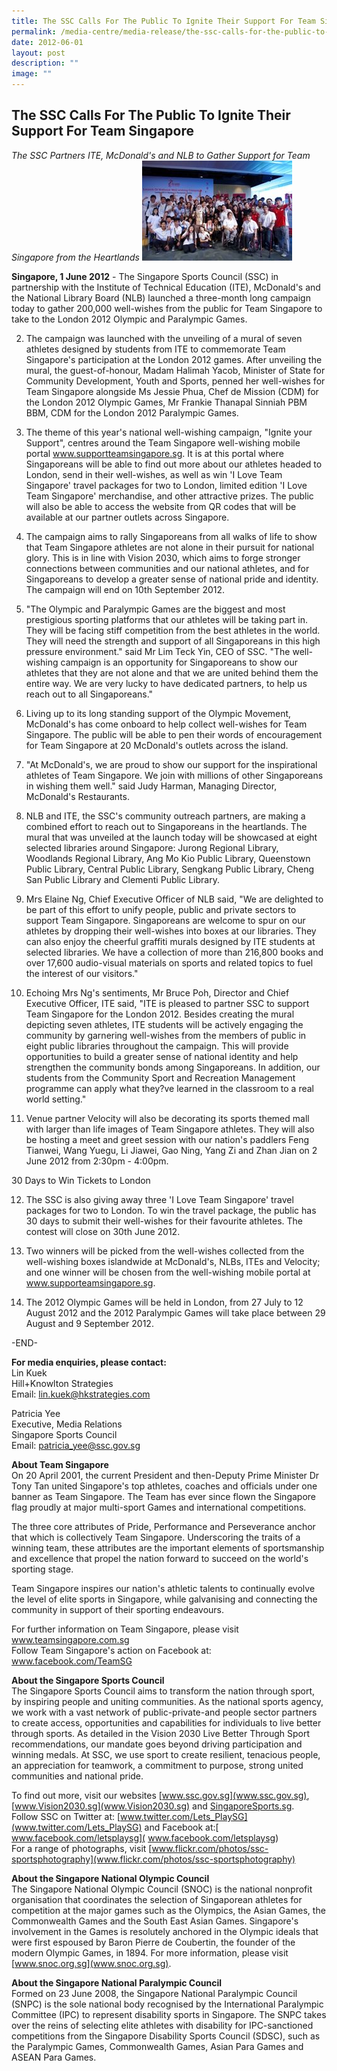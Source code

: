```yaml
---
title: The SSC Calls For The Public To Ignite Their Support For Team Singapore
permalink: /media-centre/media-release/the-ssc-calls-for-the-public-to-ignite-their-support-for-team-singapore/
date: 2012-06-01
layout: post
description: ""
image: ""
---
```

## **The SSC Calls For The Public To Ignite Their Support For Team Singapore**

*The SSC Partners ITE, McDonald's and NLB to Gather Support for Team Singapore from the Heartlands*
![](/images/Media%20Centre/Media%20Release/2012/Jun/THESSCCALLSFORPUBLICTOIGNITETHEIRSUPPORTFORTEAMSINGAPOREMainPar0042Imagegif.gif)
	
**Singapore, 1 June 2012** - The Singapore Sports Council (SSC) in partnership with the Institute of Technical Education (ITE), McDonald's and the National Library Board (NLB) launched a three-month long campaign today to gather 200,000 well-wishes from the public for Team Singapore to take to the London 2012 Olympic and Paralympic Games.

2. The campaign was launched with the unveiling of a mural of seven athletes designed by students from ITE to commemorate Team Singapore's participation at the London 2012 games. After unveiling the mural, the guest-of-honour, Madam Halimah Yacob, Minister of State for Community Development, Youth and Sports, penned her well-wishes for Team Singapore alongside Ms Jessie Phua, Chef de Mission (CDM) for the London 2012 Olympic Games, Mr Frankie Thanapal Sinniah PBM BBM, CDM for the London 2012 Paralympic Games.

3. The theme of this year's national well-wishing campaign, "Ignite your Support", centres around the Team Singapore well-wishing mobile portal www.supportteamsingapore.sg. It is at this portal where Singaporeans will be able to find out more about our athletes headed to London, send in their well-wishes, as well as win 'I Love Team Singapore' travel packages for two to London, limited edition 'I Love Team Singapore' merchandise, and other attractive prizes. The public will also be able to access the website from QR codes that will be available at our partner outlets across Singapore.

4. The campaign aims to rally Singaporeans from all walks of life to show that Team Singapore athletes are not alone in their pursuit for national glory. This is in line with Vision 2030, which aims to forge stronger connections between communities and our national athletes, and for Singaporeans to develop a greater sense of national pride and identity. The campaign will end on 10th September 2012.

5. "The Olympic and Paralympic Games are the biggest and most prestigious sporting platforms that our athletes will be taking part in. They will be facing stiff competition from the best athletes in the world. They will need the strength and support of all Singaporeans in this high pressure environment." said Mr Lim Teck Yin, CEO of SSC. "The well-wishing campaign is an opportunity for Singaporeans to show our athletes that they are not alone and that we are united behind them the entire way. We are very lucky to have dedicated partners, to help us reach out to all Singaporeans."

6. Living up to its long standing support of the Olympic Movement, McDonald's has come onboard to help collect well-wishes for Team Singapore. The public will be able to pen their words of encouragement for Team Singapore at 20 McDonald's outlets across the island.

7. "At McDonald's, we are proud to show our support for the inspirational athletes of Team Singapore. We join with millions of other Singaporeans in wishing them well." said Judy Harman, Managing Director, McDonald's Restaurants.

8. NLB and ITE, the SSC's community outreach partners, are making a combined effort to reach out to Singaporeans in the heartlands. The mural that was unveiled at the launch today will be showcased at eight selected libraries around Singapore: Jurong Regional Library, Woodlands Regional Library, Ang Mo Kio Public Library, Queenstown Public Library, Central Public Library, Sengkang Public Library, Cheng San Public Library and Clementi Public Library.

9. Mrs Elaine Ng, Chief Executive Officer of NLB said, "We are delighted to be part of this effort to unify people, public and private sectors to support Team Singapore. Singaporeans are welcome to spur on our athletes by dropping their well-wishes into boxes at our libraries. They can also enjoy the cheerful graffiti murals designed by ITE students at selected libraries. We have a collection of more than 216,800 books and over 17,600 audio-visual materials on sports and related topics to fuel the interest of our visitors."

10. Echoing Mrs Ng's sentiments, Mr Bruce Poh, Director and Chief Executive Officer, ITE said, "ITE is pleased to partner SSC to support Team Singapore for the London 2012. Besides creating the mural depicting seven athletes, ITE students will be actively engaging the community by garnering well-wishes from the members of public in eight public libraries throughout the campaign. This will provide opportunities to build a greater sense of national identity and help strengthen the community bonds among Singaporeans. In addition, our students from the Community Sport and Recreation Management programme can apply what they?ve learned in the classroom to a real world setting."

11. Venue partner Velocity will also be decorating its sports themed mall with larger than life images of Team Singapore athletes. They will also be hosting a meet and greet session with our nation's paddlers Feng Tianwei, Wang Yuegu, Li Jiawei, Gao Ning, Yang Zi and Zhan Jian on 2 June 2012 from 2:30pm - 4:00pm.

30 Days to Win Tickets to London

12. The SSC is also giving away three 'I Love Team Singapore' travel packages for two to London. To win the travel package, the public has 30 days to submit their well-wishes for their favourite athletes. The contest will close on 30th June 2012.

13. Two winners will be picked from the well-wishes collected from the well-wishing boxes islandwide at McDonald's, NLBs, ITEs and Velocity; and one winner will be chosen from the well-wishing mobile portal at www.supporteamsingapore.sg.

14. The 2012 Olympic Games will be held in London, from 27 July to 12 August 2012 and the 2012 Paralympic Games will take place between 29 August and 9 September 2012.

-END-

**For media enquiries, please contact:**
<br>
Lin Kuek
<br>Hill+Knowlton Strategies
<br>Email: [lin.kuek@hkstrategies.com](lin.kuek@hkstrategies.com)

Patricia Yee
<br>Executive, Media Relations
<br>Singapore Sports Council
<br>Email: [patricia_yee@ssc.gov.sg](patricia_yee@ssc.gov.sg)


**About Team Singapore**
<br>
On 20 April 2001, the current President and then-Deputy Prime Minister Dr Tony Tan united Singapore's top athletes, coaches and officials under one banner as Team Singapore. The Team has ever since flown the Singapore flag proudly at major multi-sport Games and international competitions.

The three core attributes of Pride, Performance and Perseverance anchor that which is collectively Team Singapore. Underscoring the traits of a winning team, these attributes are the important elements of sportsmanship and excellence that propel the nation forward to succeed on the world's sporting stage.

Team Singapore inspires our nation's athletic talents to continually evolve the level of elite sports in Singapore, while galvanising and connecting the community in support of their sporting endeavours.

For further information on Team Singapore, please visit www.teamsingapore.com.sg
<br>
Follow Team Singapore's action on Facebook at: www.facebook.com/TeamSG

**About the Singapore Sports Council**
<br>
The Singapore Sports Council aims to transform the nation through sport, by inspiring people and uniting communities. As the national sports agency, we work with a vast network of public-private-and people sector partners to create access, opportunities and capabilities for individuals to live better through sports. As detailed in the Vision 2030 Live Better Through Sport recommendations, our mandate goes beyond driving participation and winning medals. At SSC, we use sport to create resilient, tenacious people, an appreciation for teamwork, a commitment to purpose, strong united communities and national pride.

To find out more, visit our websites [www.ssc.gov.sg](www.ssc.gov.sg), [www.Vision2030.sg](www.Vision2030.sg) and [SingaporeSports.sg](SingaporeSports.sg).
<br>
Follow SSC on Twitter at: [www.twitter.com/Lets_PlaySG](www.twitter.com/Lets_PlaySG) and Facebook at:[ www.facebook.com/letsplaysg]( www.facebook.com/letsplaysg)
<br>
For a range of photographs, visit [www.flickr.com/photos/ssc-sportsphotography](www.flickr.com/photos/ssc-sportsphotography)

**About the Singapore National Olympic Council**
<br>
The Singapore National Olympic Council (SNOC) is the national nonprofit organisation that coordinates the selection of Singaporean athletes for competition at the major games such as the Olympics, the Asian Games, the Commonwealth Games and the South East Asian Games. Singapore's involvement in the Games is resolutely anchored in the Olympic ideals that were first espoused by Baron Pierre de Coubertin, the founder of the modern Olympic Games, in 1894. For more information, please visit [www.snoc.org.sg](www.snoc.org.sg).

**About the Singapore National Paralympic Council**
<br>
Formed on 23 June 2008, the Singapore National Paralympic Council (SNPC) is the sole national body recognised by the International Paralympic Committee (IPC) to represent disability sports in Singapore. The SNPC takes over the reins of selecting elite athletes with disability for IPC-sanctioned competitions from the Singapore Disability Sports Council (SDSC), such as the Paralympic Games, Commonwealth Games, Asian Para Games and ASEAN Para Games.